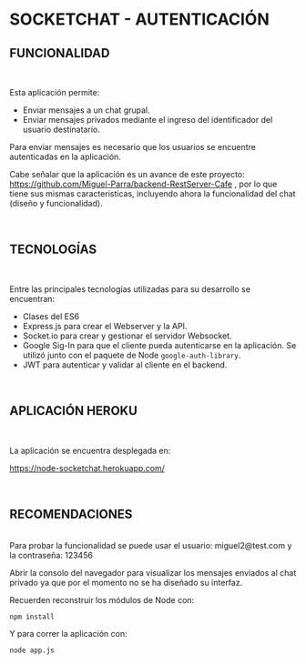 # SOCKETCHAT - AUTENTICACIÓN

## **FUNCIONALIDAD**

<br>

Esta aplicación permite:

- Enviar mensajes a un chat grupal.
- Enviar mensajes privados mediante el ingreso del identificador del usuario destinatario.

Para enviar mensajes es necesario que los usuarios se encuentre autenticadas en la aplicación.

Cabe señalar que la aplicación es un avance de este proyecto: https://github.com/Miguel-Parra/backend-RestServer-Cafe   , por lo que tiene sus mismas caracteristicas, incluyendo ahora la funcionalidad del chat (diseño y funcionalidad).

<br>

## **TECNOLOGÍAS**

<br>

Entre las principales tecnologías utilizadas para su desarrollo se encuentran:

- Clases del ES6
- Express.js para crear el Webserver y la API.
- Socket.io para crear y gestionar el servidor Websocket.
- Google Sig-In para que el cliente pueda autenticarse en la aplicación. Se utilizó junto con el paquete de Node `google-auth-library`.
- JWT para autenticar y validar al cliente en el backend.
  

<br>

## **APLICACIÓN HEROKU**

<br>

La aplicación se encuentra desplegada en:

https://node-socketchat.herokuapp.com/

<br>

## **RECOMENDACIONES**

<br>
Para probar la funcionalidad se puede usar el usuario: miguel2@test.com y la contraseña: 123456

Abrir la consolo del navegador para visualizar los mensajes enviados al chat privado ya que por el momento no se ha diseñado su interfaz. 


Recuerden reconstruir los módulos de Node con:
```
npm install 
```
Y para correr la aplicación con:
```
node app.js
```